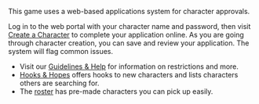 This game uses a web-based applications system for character approvals.

Log in to the web portal with your character name and password, then visit [Create a Character](/chargen) to complete your application online. As you are going through character creation, you can save and review your application.  The system will flag common issues.

* Visit our [Guidelines & Help](/wiki/join_us#guidelines-help) for information on restrictions and more.
* [Hooks & Hopes](/wiki/wiki/hooks__amp__hopes) offers hooks to new characters and lists characters others are searching for.
* The [roster](/roster) has pre-made characters you can pick up easily.
